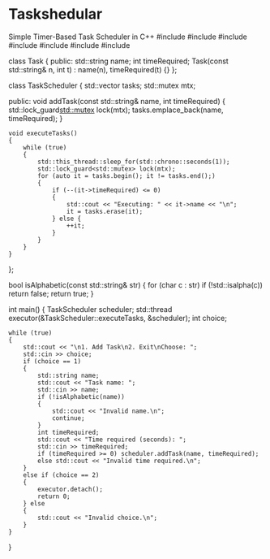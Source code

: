 # Taskshedular
Simple Timer-Based Task Scheduler in C++
#include <iostream>
#include <vector>
#include <thread>
#include <chrono>
#include <string>
#include <mutex>
#include <cctype>

class Task 
{
public:
    std::string name;
    int timeRequired;
    Task(const std::string& n, int t) : name(n), timeRequired(t) {}
};

class TaskScheduler 
{
    std::vector<Task> tasks;
    std::mutex mtx;

public:
    void addTask(const std::string& name, int timeRequired) 
    {
        std::lock_guard<std::mutex> lock(mtx);
        tasks.emplace_back(name, timeRequired);
  }

    void executeTasks() 
    {
        while (true) 
        {
            std::this_thread::sleep_for(std::chrono::seconds(1));
            std::lock_guard<std::mutex> lock(mtx);
            for (auto it = tasks.begin(); it != tasks.end();) 
            {
                if (--(it->timeRequired) <= 0) 
                {
                    std::cout << "Executing: " << it->name << "\n";
                    it = tasks.erase(it);
                } else {
                    ++it;
                }
            }
        }
    }
};

bool isAlphabetic(const std::string& str) 
{
    for (char c : str) if (!std::isalpha(c)) return false;
    return true;
}

int main() 
{
    TaskScheduler scheduler;
    std::thread executor(&TaskScheduler::executeTasks, &scheduler);
    int choice;

    while (true) 
    {
        std::cout << "\n1. Add Task\n2. Exit\nChoose: ";
        std::cin >> choice;
        if (choice == 1) 
        {
            std::string name;
            std::cout << "Task name: ";
            std::cin >> name;
            if (!isAlphabetic(name)) 
            {
                std::cout << "Invalid name.\n";
                continue;
            }
            int timeRequired;
            std::cout << "Time required (seconds): ";
            std::cin >> timeRequired;
            if (timeRequired >= 0) scheduler.addTask(name, timeRequired);
            else std::cout << "Invalid time required.\n";
        } 
        else if (choice == 2) 
        {
            executor.detach();
            return 0;
        } else 
        {
            std::cout << "Invalid choice.\n";
        }
    }
}
